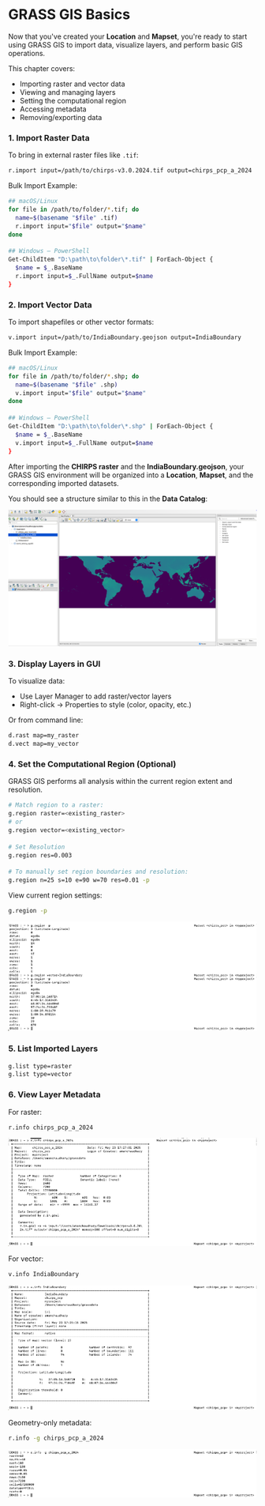 # GRASS GIS Basics

Now that you've created your **Location** and **Mapset**, you're ready to start using GRASS GIS to import data, visualize layers, and perform basic GIS operations.

This chapter covers:

- Importing raster and vector data  
- Viewing and managing layers  
- Setting the computational region  
- Accessing metadata  
- Removing/exporting data  


### 1. Import Raster Data
To bring in external raster files like `.tif`:
```bash
r.import input=/path/to/chirps-v3.0.2024.tif output=chirps_pcp_a_2024
```

Bulk Import Example:
```bash
## macOS/Linux
for file in /path/to/folder/*.tif; do
  name=$(basename "$file" .tif)
  r.import input="$file" output="$name"
done

## Windows – PowerShell
Get-ChildItem "D:\path\to\folder\*.tif" | ForEach-Object {
  $name = $_.BaseName
  r.import input=$_.FullName output=$name
}


```






### 2. Import Vector Data
To import shapefiles or other vector formats:
```bash
v.import input=/path/to/IndiaBoundary.geojson output=IndiaBoundary
```

Bulk Import Example:
```bash
## macOS/Linux
for file in /path/to/folder/*.shp; do
  name=$(basename "$file" .shp)
  v.import input="$file" output="$name"
done

## Windows – PowerShell
Get-ChildItem "D:\path\to\folder\*.shp" | ForEach-Object {
  $name = $_.BaseName
  v.import input=$_.FullName output=$name
}


```
After importing the **CHIRPS raster** and the **IndiaBoundary.geojson**, your GRASS GIS environment will be organized into a **Location**, **Mapset**, and the corresponding imported datasets.

You should see a structure similar to this in the **Data Catalog**:

![GRASS Location Structure](../assets/images/basics_import.png)

### 3. Display Layers in GUI
To visualize data:
- Use Layer Manager to add raster/vector layers
- Right-click → Properties to style (color, opacity, etc.)

Or from command line:
```bash
d.rast map=my_raster
d.vect map=my_vector
```



### 4. Set the Computational Region (Optional)
GRASS GIS performs all analysis within the current region extent and resolution.
```bash
# Match region to a raster:
g.region raster=<existing_raster>
# or
g.region vector=<existing_vector>

# Set Resolution
g.region res=0.003

# To manually set region boundaries and resolution:
g.region n=25 s=10 e=90 w=70 res=0.01 -p

```

View current region settings:
```bash
g.region -p
```

![GRASS Metadata](../assets/images/region_sett.png)



### 5. List Imported Layers
```bash
g.list type=raster
g.list type=vector
```

### 6. View Layer Metadata
For raster:
```bash
r.info chirps_pcp_a_2024
```
![GRASS Metadata](../assets/images/metadata1.png)


For vector:
```bash
v.info IndiaBoundary
```
![GRASS Metadata](../assets/images/metadata3.png)


Geometry-only metadata:
```bash
r.info -g chirps_pcp_a_2024
```
![GRASS Metadata](../assets/images/metadata2.png)

